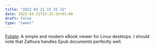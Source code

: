 ```yaml
---
title: "2022 03 21 15 25 32"
date: 2022-03-21T15:25:32+01:00
draft: false
type: "tweet"
---
```

[Foliate](https://johnfactotum.github.io/foliate/): A simple and modern eBook viewer for Linux desktops. I should note that Zathura handles Epub documents perfectly well.
